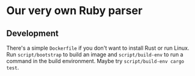 # Our very own Ruby parser

## Development

There's a simple `Dockerfile` if you don't want to install Rust or run Linux. Run `script/bootstrap` to build an image and `script/build-env` to run a command in the build environment. Maybe try `script/build-env cargo test`.
